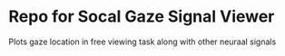 # Repo for Socal Gaze Signal Viewer

Plots gaze location in free viewing task along with other neuraal signals
